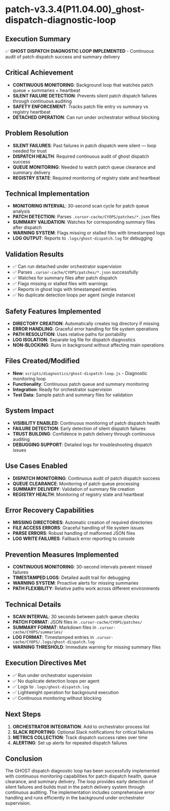 # patch-v3.3.4(P11.04.00)_ghost-dispatch-diagnostic-loop

## Execution Summary
✅ **GHOST DISPATCH DIAGNOSTIC LOOP IMPLEMENTED** - Continuous audit of patch dispatch success and summary delivery

## Critical Achievement
- **CONTINUOUS MONITORING**: Background loop that watches patch queue + summaries + heartbeat
- **SILENT FAILURE DETECTION**: Prevents silent patch dispatch failures through continuous auditing
- **SAFETY ENFORCEMENT**: Tracks patch file entry vs summary vs registry heartbeat
- **DETACHED OPERATION**: Can run under orchestrator without blocking

## Problem Resolution
- **SILENT FAILURES**: Past failures in patch dispatch were silent — loop needed for trust
- **DISPATCH HEALTH**: Required continuous audit of ghost dispatch success
- **QUEUE MONITORING**: Needed to watch patch queue clearance and summary delivery
- **REGISTRY STATE**: Required monitoring of registry state and heartbeat

## Technical Implementation
- **MONITORING INTERVAL**: 30-second scan cycle for patch queue analysis
- **PATCH DETECTION**: Parses `.cursor-cache/CYOPS/patches/*.json` files
- **SUMMARY VALIDATION**: Watches for corresponding summary files after dispatch
- **WARNING SYSTEM**: Flags missing or stalled files with timestamped logs
- **LOG OUTPUT**: Reports to `.logs/ghost-dispatch.log` for debugging

## Validation Results
- ✅ Can run detached under orchestrator supervision
- ✅ Parses `.cursor-cache/CYOPS/patches/*.json` successfully
- ✅ Watches for summary files after patch dispatch
- ✅ Flags missing or stalled files with warnings
- ✅ Reports in ghost logs with timestamped entries
- ✅ No duplicate detection loops per agent (single instance)

## Safety Features Implemented
- **DIRECTORY CREATION**: Automatically creates log directory if missing
- **ERROR HANDLING**: Graceful error handling for file system operations
- **PATH RESOLUTION**: Uses relative paths for portability
- **LOG ISOLATION**: Separate log file for dispatch diagnostics
- **NON-BLOCKING**: Runs in background without affecting main operations

## Files Created/Modified
- **New**: `scripts/diagnostics/ghost-dispatch-loop.js` - Diagnostic monitoring loop
- **Functionality**: Continuous patch queue and summary monitoring
- **Integration**: Ready for orchestrator supervision
- **Test Data**: Sample patch and summary files for validation

## System Impact
- **VISIBILITY ENABLED**: Continuous monitoring of patch dispatch health
- **FAILURE DETECTION**: Early detection of silent dispatch failures
- **TRUST BUILDING**: Confidence in patch delivery through continuous auditing
- **DEBUGGING SUPPORT**: Detailed logs for troubleshooting dispatch issues

## Use Cases Enabled
- **DISPATCH MONITORING**: Continuous audit of patch dispatch success
- **QUEUE CLEARANCE**: Monitoring of patch queue processing
- **SUMMARY DELIVERY**: Validation of summary file creation
- **REGISTRY HEALTH**: Monitoring of registry state and heartbeat

## Error Recovery Capabilities
- **MISSING DIRECTORIES**: Automatic creation of required directories
- **FILE ACCESS ERRORS**: Graceful handling of file system issues
- **PARSE ERRORS**: Robust handling of malformed JSON files
- **LOG WRITE FAILURES**: Fallback error reporting to console

## Prevention Measures Implemented
- **CONTINUOUS MONITORING**: 30-second intervals prevent missed failures
- **TIMESTAMPED LOGS**: Detailed audit trail for debugging
- **WARNING SYSTEM**: Proactive alerts for missing summaries
- **PATH FLEXIBILITY**: Relative paths work across different environments

## Technical Details
- **SCAN INTERVAL**: 30 seconds between patch queue checks
- **PATCH FORMAT**: JSON files in `.cursor-cache/CYOPS/patches/`
- **SUMMARY FORMAT**: Markdown files in `.cursor-cache/CYOPS/summaries/`
- **LOG FORMAT**: Timestamped entries in `.cursor-cache/CYOPS/.logs/ghost-dispatch.log`
- **WARNING THRESHOLD**: Immediate warning for missing summary files

## Execution Directives Met
- ✅ Run under orchestrator supervision
- ✅ No duplicate detection loops per agent
- ✅ Logs to `.logs/ghost-dispatch.log`
- ✅ Lightweight operation for background execution
- ✅ Continuous monitoring without blocking

## Next Steps
1. **ORCHESTRATOR INTEGRATION**: Add to orchestrator process list
2. **SLACK REPORTING**: Optional Slack notifications for critical failures
3. **METRICS COLLECTION**: Track dispatch success rates over time
4. **ALERTING**: Set up alerts for repeated dispatch failures

## Conclusion
The GHOST dispatch diagnostic loop has been successfully implemented with continuous monitoring capabilities for patch dispatch health, queue clearance, and summary delivery. The loop provides early detection of silent failures and builds trust in the patch delivery system through continuous auditing. The implementation includes comprehensive error handling and runs efficiently in the background under orchestrator supervision. 